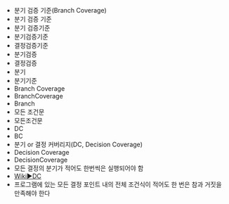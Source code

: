 - 분기 검증 기준(Branch Coverage)
- 분기 검증 기준
- 분기 검증기준
- 분기검증기준
- 결정검증기준
- 분기검증
- 결정검증
- 분기
- 분기기준
- Branch Coverage
- BranchCoverage
- Branch
- 모든 조건문
- 모든조건문
- DC
- BC
- 분기 or 결정 커버리지(DC, Decision Coverage)
- Decision Coverage
- DecisionCoverage
- 모든 결정의 분기가 적어도 한번씩은 실행되어야 함
- [Wiki▶️DC](https://en.wikipedia.org/wiki/Modified_condition/decision_coverage)
- 프로그램에 있는 모든 결정 포인트 내의 전체 조건식이 적어도 한 번은 참과 거짓을 만족해야 한다